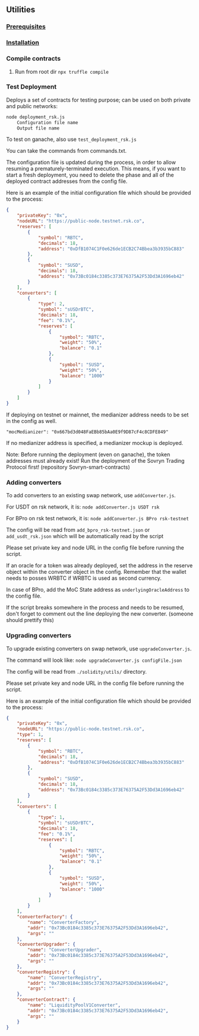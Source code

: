 
## Utilities

### [Prerequisites](../../README.md#prerequisites)

### [Installation](../../README.md#installation)

### Compile contracts
1. Run from root dir `npx truffle compile`

### Test Deployment

Deploys a set of contracts for testing purpose; can be used on both private and public networks:
```bash
node deployment_rsk.js
    Configuration file name
    Output file name
```

To test on ganache, also use ```test_deployment_rsk.js``` 

You can take the commands from commands.txt.

The configuration file is updated during the process, in order to allow resuming a prematurely-terminated execution. This means, if you want to start a fresh deployment, you need to delete the phase and all of the deployed contract addresses from the config file.

Here is an example of the initial configuration file which should be provided to the process:
```json
{
    "privateKey": "0x",
    "nodeURL": "https://public-node.testnet.rsk.co",
    "reserves": [
        {
            "symbol": "RBTC",
            "decimals": 18,
            "address": "0xDfB1074C1F0e626de1ECB2C74Bbea3b3935bC883"
        },
        {
            "symbol": "SUSD",
            "decimals": 18,
            "address": "0x73Bc0184c3385c373E76375A2F53Dd3A1696eb42"
        }
    ],
    "converters": [
        {
            "type": 2,
            "symbol": "sUSDrBTC",
            "decimals": 18,
            "fee": "0.1%",
            "reserves": [
                {
                    "symbol": "RBTC",
                    "weight": "50%",
                    "balance": "0.1"
                },
                {
                    "symbol": "SUSD",
                    "weight": "50%",
                    "balance": "1000"
                }
            ]
        }
    ]
}

```

If deploying on testnet or mainnet, the medianizer address needs to be set in the config as well.

```
"mocMedianizer": "0x667bd3d048FaEBb85bAa0E9f9D87cF4c8CDFE849"
```
If no medianizer address is specified, a medianizer mockup is deployed.

Note: Before running the deployment (even on ganache), the token addresses must already exist! Run the deployment of the Sovryn Trading Protocol first! (repository Sovryn-smart-contracts)

### Adding converters

To add converters to an existing swap network, use ```addConverter.js```.

For USDT on rsk network, it is: ```node addConverter.js USDT rsk```

For BPro on rsk test network, it is: ```node addConverter.js BPro rsk-testnet```

The config will be read from ```add_bpro_rsk-testnet.json``` or ```add_usdt_rsk.json``` which will be automatically read by the script

Please set private key and node URL in the config file before running the script.

If an oracle for a token was already deployed, set the address in the reserve object within the converter object in the config. Remember that the wallet needs to posses WRBTC if WRBTC is used as second currency.

In case of BPro, add the MoC State address as  ```underlyingOracleAddress``` to the config file.

If the script breaks somewhere in the process and needs to be resumed, don't forget to comment out the line deploying the new converter. (someone should prettify this)

### Upgrading converters

To upgrade existing converters on swap network, use ```upgradeConverter.js```.

The command will look like: ```node upgradeConverter.js configFile.json```

The config will be read from `./solidity/utils/` directory.

Please set private key and node URL in the config file before running the script.

Here is an example of the initial configuration file which should be provided to the process:
```json
{
    "privateKey": "0x",
    "nodeURL": "https://public-node.testnet.rsk.co",
    "type": 1,
    "reserves": [
        {
            "symbol": "RBTC",
            "decimals": 18,
            "address": "0xDfB1074C1F0e626de1ECB2C74Bbea3b3935bC883"
        },
        {
            "symbol": "SUSD",
            "decimals": 18,
            "address": "0x73Bc0184c3385c373E76375A2F53Dd3A1696eb42"
        }
    ],
    "converters": [
        {
            "type": 1,
            "symbol": "sUSDrBTC",
            "decimals": 18,
            "fee": "0.1%",
            "reserves": [
                {
                    "symbol": "RBTC",
                    "weight": "50%",
                    "balance": "0.1"
                },
                {
                    "symbol": "SUSD",
                    "weight": "50%",
                    "balance": "1000"
                }
            ]
        }
    ],
    "converterFactory": {
        "name": "ConverterFactory",
        "addr": "0x73Bc0184c3385c373E76375A2F53Dd3A1696eb42",
        "args": ""
    },
    "converterUpgrader": {
        "name": "ConverterUpgrader",
        "addr": "0x73Bc0184c3385c373E76375A2F53Dd3A1696eb42",
        "args": ""
    },
    "converterRegistry": {
        "name": "ConverterRegistry",
        "addr": "0x73Bc0184c3385c373E76375A2F53Dd3A1696eb42",
        "args": ""
    },
    "converterContract": {
        "name": "LiquidityPoolV1Converter",
        "addr": "0x73Bc0184c3385c373E76375A2F53Dd3A1696eb42",
        "args": ""
    }
}

```